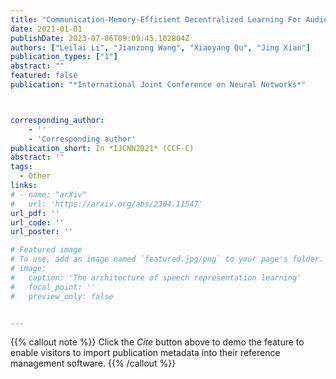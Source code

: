 ```yaml
---
title: "Communication-Memory-Efficient Decentralized Learning For Audio Representation"
date: 2021-01-01
publishDate: 2023-07-06T09:09:45.102804Z
authors: ["Leilai Li", "Jianzong Wang", "Xiaoyang Qu", "Jing Xiao"]
publication_types: ["1"]
abstract: ""
featured: false
publication: "*International Joint Conference on Neural Networks*"



corresponding_author:
    - ''
    - 'Corresponding author'
publication_short: In *IJCNN2021* (CCF-C)
abstract: ''
tags:
  - Other
links:
# - name: "arXiv"
#   url: 'https://arxiv.org/abs/2304.11547'
url_pdf: ''
url_code: ''
url_poster: ''

# Featured image
# To use, add an image named `featured.jpg/png` to your page's folder.
# image:
#   caption: 'The architecture of speech representation learning'
#   focal_point: ''
#   preview_only: false


---
```


{{% callout note %}}
Click the _Cite_ button above to demo the feature to enable visitors to import publication metadata into their reference management software.
{{% /callout %}}



